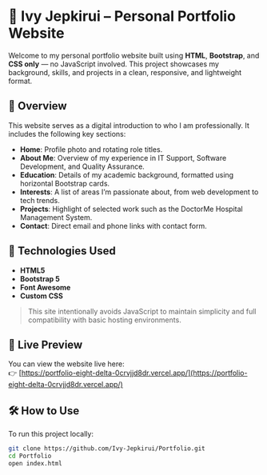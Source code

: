 # 💼 Ivy Jepkirui – Personal Portfolio Website

Welcome to my personal portfolio website built using **HTML**, **Bootstrap**, and **CSS only** — no JavaScript involved. This project showcases my background, skills, and projects in a clean, responsive, and lightweight format.

## 📌 Overview

This website serves as a digital introduction to who I am professionally. It includes the following key sections:

- **Home**: Profile photo and rotating role titles.
- **About Me**: Overview of my experience in IT Support, Software Development, and Quality Assurance.
- **Education**: Details of my academic background, formatted using horizontal Bootstrap cards.
- **Interests**: A list of areas I’m passionate about, from web development to tech trends.
- **Projects**: Highlight of selected work such as the DoctorMe Hospital Management System.
- **Contact**: Direct email and phone links with contact form.

## 🧰 Technologies Used

- **HTML5**
- **Bootstrap 5**
- **Font Awesome**
- **Custom CSS**

> This site intentionally avoids JavaScript to maintain simplicity and full compatibility with basic hosting environments.


## 🚀 Live Preview

You can view the website live here:  
👉 [https://portfolio-eight-delta-0crvjjd8dr.vercel.app/](https://portfolio-eight-delta-0crvjjd8dr.vercel.app/)

## 🛠️ How to Use

To run this project locally:

```bash
git clone https://github.com/Ivy-Jepkirui/Portfolio.git
cd Portfolio
open index.html
